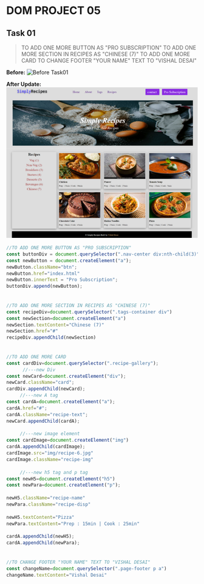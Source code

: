 # DOM PROJECT 05

## Task 01
> TO ADD ONE MORE BUTTON AS "PRO SUBSCRIPTION"
> TO ADD ONE MORE SECTION IN RECIPES AS "CHINESE (7)"
> TO ADD ONE MORE CARD 
> TO CHANGE FOOTER "YOUR NAME" TEXT TO "VISHAL DESAI" 

**Before:**
![Before Task01](./05_DOM%20Project/Output/before.png)

**After Update:**
![After Task01](./05_DOM%20Project/Output/after05.png)


```js
//TO ADD ONE MORE BUTTON AS "PRO SUBSCRIPTION"
const buttonDiv = document.querySelector(".nav-center div:nth-child(3)");
const newButton = document.createElement("a");
newButton.className="btn";
newButton.href="index.html"
newButton.innerText = "Pro Subscription";
buttonDiv.append(newButton);


//TO ADD ONE MORE SECTION IN RECIPES AS "CHINESE (7)"
const recipeDiv=document.querySelector(".tags-container div")
const newSection=document.createElement("a") 
newSection.textContent="Chinese (7)"
newSection.href="#"
recipeDiv.appendChild(newSection)


//TO ADD ONE MORE CARD
const cardDiv=document.querySelector(".recipe-gallery");
      //---new Div
const newCard=document.createElement("div");
newCard.className="card";
cardDiv.appendChild(newCard);
     //---new A tag
const cardA=document.createElement("a");
cardA.href="#";
cardA.className="recipe-text";
newCard.appendChild(cardA);

     //---new image element
const cardImage=document.createElement("img")
cardA.appendChild(cardImage);
cardImage.src="img/recipe-6.jpg"
cardImage.className="recipe-img"
 
     //---new h5 tag and p tag
const newH5=document.createElement("h5")
const newPara=document.createElement("p");

newH5.className="recipe-name"
newPara.className="recipe-disp"

newH5.textContent="Pizza"
newPara.textContent="Prep : 15min | Cook : 25min"

cardA.appendChild(newH5);
cardA.appendChild(newPara);


//TO CHANGE FOOTER "YOUR NAME" TEXT TO "VISHAL DESAI"
const changeName=document.querySelector(".page-footer p a")
changeName.textContent="Vishal Desai"
